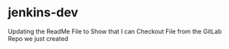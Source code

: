 # jenkins-dev

Updating the ReadMe File to Show that I can Checkout File from the GitLab Repo we just created 
